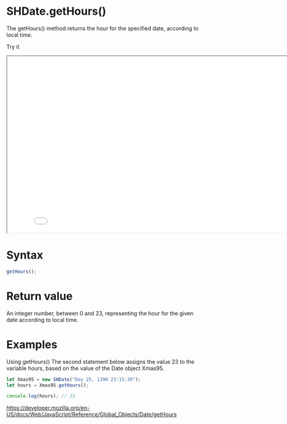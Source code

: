 # SHDate.getHours()

The getHours() method returns the hour for the specified date, according to local time.

Try it

<iframe style="width: 830px; height: 460px;" src="/SHDateTime-js/examples/live.html?function=getHours" title="MDN Web Docs Interactive Example" loading="lazy"></iframe>
<br/>

# Syntax

```js
getHours();
```

# Return value

An integer number, between 0 and 23, representing the hour for the given date according to local time.

# Examples

Using getHours()
The second statement below assigns the value 23 to the variable hours, based on the value of the Date object Xmas95.

```js
let Xmas95 = new SHDate("Dey 25, 1390 23:15:30");
let hours = Xmas95.getHours();

console.log(hours); // 23
```

https://developer.mozilla.org/en-US/docs/Web/JavaScript/Reference/Global_Objects/Date/getHours
